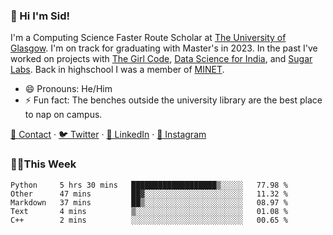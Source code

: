 ### 👋 Hi I'm Sid!
I'm a Computing Science Faster Route Scholar at [The University of Glasgow](https://gla.ac.uk). I'm on track for graduating with Master's in 2023. In the past I've worked on projects with [The Girl Code](https://thegirlcode.co/), [Data Science for India](), and [Sugar Labs](https://sugarlabs.org/). Back in highschool I was a member of [MINET](https://minet.co/). 

- 😄 Pronouns: He/Him
- ⚡ Fun fact: The benches outside the university library are the best place to nap on campus.

[📇 Contact](https://sid.gg/) · [🐦 Twitter](https://twitter.com/scholaronroad) · [👔 LinkedIn](https://linkedin.com/in/sidhant-bhavnani) · [📸 Instagram](https://www.instagram.com/bhavnani.pvt/) 

### 👨‍💻This Week
<!--START_SECTION:waka-->
```text
Python     5 hrs 30 mins   ███████████████████▒░░░░░   77.98 % 
Other      47 mins         ██▓░░░░░░░░░░░░░░░░░░░░░░   11.32 % 
Markdown   37 mins         ██▒░░░░░░░░░░░░░░░░░░░░░░   08.97 % 
Text       4 mins          ▒░░░░░░░░░░░░░░░░░░░░░░░░   01.08 % 
C++        2 mins          ░░░░░░░░░░░░░░░░░░░░░░░░░   00.65 % 
```
<!--END_SECTION:waka-->
